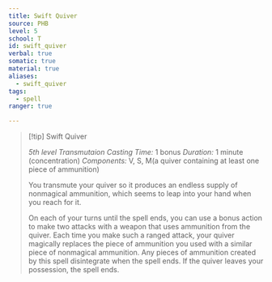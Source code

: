 ```yaml
---
title: Swift Quiver
source: PHB
level: 5
school: T
id: swift_quiver
verbal: true
somatic: true
material: true
aliases:
  - swift_quiver
tags:
  - spell
ranger: true

---
```

>[!tip] Swift Quiver
>
> *5th level Transmutaion*
> *Casting Time:* 1 bonus
> *Duration:* 1 minute (concentration)
> *Components:* V, S, M(a quiver containing at least one piece of ammunition)
>
>You transmute your quiver so it produces an endless supply of nonmagical ammunition, which seems to leap into your hand when you reach for it.
>
>On each of your turns until the spell ends, you can use a bonus action to make two attacks with a weapon that uses ammunition from the quiver. Each time you make such a ranged attack, your quiver magically replaces the piece of ammunition you used with a similar piece of nonmagical ammunition. Any pieces of ammunition created by this spell disintegrate when the spell ends. If the quiver leaves your possession, the spell ends.
>

